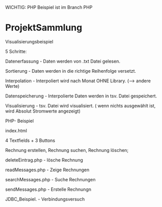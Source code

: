 WICHTIG: PHP Beispiel ist im Branch PHP

# ProjektSammlung

Visualisierungsbeispiel

5 Schritte:

Datenerfassung - Daten werden von .txt Datei gelesen.

Sortierung - Daten werden in die richtige Reihenfolge versetzt.

Interpolation - Interpoliert wird nach Monat OHNE Library. (--> andere Werte)

Datenspeicherung - Interpolierte Daten werden in tsv. Datei gespeichert.

Visualisierung - tsv. Datei wird visualisiert.     ( wenn nichts ausgewählt ist, wird Absolut Stromwerte angezeigt)



PHP- Beispiel

index.html

4 Textfields + 3 Buttons

Rechnung erstellen, Rechnung suchen, Rechnung löschen;


deleteEintrag.php - lösche Rechnung

readMessages.php - Zeige Rechnungen

searchMessages.php - Suche Rechnungen

sendMessages.php - Erstelle Rechnungn

JDBC_Beispiel. - Verbindungsversuch
